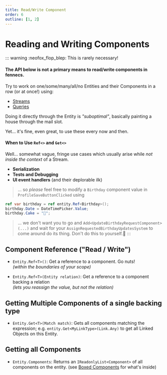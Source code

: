 ```yaml
---
title: Read/Write Component
order: 6
outline: [1, 2]
---
```


# Reading and Writing Components
::: warning :neofox_flop_blep: This is rarely necessary!
#### The API below is not a primary means to read/write components in **fenn**ecs. 

Try to work on one/some/many/all/no Entities and their Components in a row (or at once!) using:
- [Streams](/docs/Streams/)
- [Queries](/docs/Queries/)

Doing it directly through the Entity is *"suboptimal"*, basically painting a house through the mail slot.

Yet... it's fine, even great, to use these every now and then.

#### When to Use `Ref<>` and `Get<>`
Well... somewhat vague, fringe use cases which usually arise while *not inside the context* of a Stream.
- **Serialization**
- **Tests and Debugging**
- **UI event handlers** (and their deplorable ilk)
> ... so *please* feel free to modify a `Birthday` component value in `ProfileSaveButtonClicked` using  
```cs
ref var birthday = ref entity.Ref<Birthday>();
birthday.Date = DateTimePicker.Value;
birthday.Cake = "🍰";
```
> ... we don't want you to go and `Add<UpdateBirthdayRequestComponent>(...)` and wait for your `AssignRequestedBirthdayUpdatesSystem` to come around do its thing. Don't do this to yourself.💙
:::


## Component Reference ("Read / Write")
- `Entity.Ref<T>()`: Get a reference to a component. Go nuts!  
*(within the boundaries of your scope)*

- `Entity.Ref<T>(Entity relation)`: Get a reference to a component backing a relation  
*(lets you reassign the value, but not the relation)*

## Getting Multiple Components of a single backing type
- `Entity.Get<T>(Match match)`: Gets all components matching the expression; e.g. `entity.Get<MyLinkType>(Link.Any)` to get all Linked Objects on this Entity.

## Getting all Components
- `Entity.Components`: Returns an `IReadonlyList<Component>` of all components on the entity. (see [Boxed Components](/docs/Components/Expressions.md#boxed-components) for what's inside)



